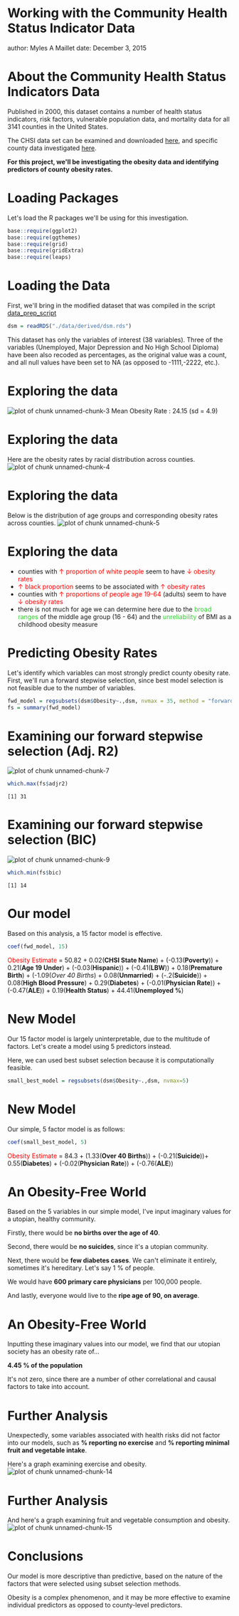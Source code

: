 Working with the Community Health Status Indicator Data
========================================================
author: Myles A Maillet
date: December 3, 2015


About the Community Health Status Indicators Data
========================================================

Published in 2000, this dataset contains a number of health status indicators, risk factors, vulnerable population data, and mortality data for all 3141 counties in the United States.

The CHSI data set can be examined and downloaded [here](https://catalog.data.gov/dataset/community-health-status-indicators-chsi-to-combat-obesity-heart-disease-and-cancer), and specific county data investigated [here](http://wwwn.cdc.gov/communityhealth).

**For this project, we'll be investigating the obesity data and identifying predictors of county obesity rates.**

Loading Packages
========================================================
Let's load the R packages we'll be using for this investigation.

```r
base::require(ggplot2)
base::require(ggthemes)
base::require(grid)
base::require(gridExtra)
base::require(leaps)
```


Loading the Data
========================================================
First, we'll bring in the modified dataset that was compiled in the script [data_prep_script](./scripts/data/data_prep_script.R)


```r
dsm = readRDS("./data/derived/dsm.rds")
```

This dataset has only the variables of interest (38 variables). Three of the variables (Unemployed, Major Depression and No High School Diploma) have been also recoded as percentages, as the original value was a count, and all null values have been set to NA (as opposed to -1111,-2222, etc.).

Exploring the data
========================================================

![plot of chunk unnamed-chunk-3](presentation-figure/unnamed-chunk-3-1.png) 
  Mean Obesity Rate : 24.15 (sd = 4.9)

Exploring the data
========================================================
Here are the obesity rates by racial distribution across counties.
![plot of chunk unnamed-chunk-4](presentation-figure/unnamed-chunk-4-1.png) 

Exploring the data
========================================================
Below is the distribution of age groups and corresponding obesity rates across counties.
![plot of chunk unnamed-chunk-5](presentation-figure/unnamed-chunk-5-1.png) 


Exploring the data
========================================================
  
- counties with <span style="color:red">↑ proportion of white people</span> seem to have <span style="color:red">↓ obesity rates</span>
- <span style="color:red">↑ black proportion</span> seems to be associated with <span style="color:red">↑ obesity rates</span>
- counties with <span style="color:red">↑ proportions of people age 19-64</span> (adults) seem to have <span style="color:red">↓ obesity rates</span>
- there is not much for age we can determine here due to the <span style="color:limegreen">broad ranges</span> of the middle age group (16 - 64) and the <span style="color:limegreen">unreliability</span> of BMI as a childhood obesity measure

Predicting Obesity Rates
========================================================
Let's identify which variables can most strongly predict county obesity rate. 
First, we'll run a forward stepwise selection, since best model selection is not feasible due to the number of variables.


```r
fwd_model = regsubsets(dsm$Obesity~.,dsm, nvmax = 35, method = "forward")
fs = summary(fwd_model)
```

Examining our forward stepwise selection (Adj. R2)
========================================================
![plot of chunk unnamed-chunk-7](presentation-figure/unnamed-chunk-7-1.png) 

```r
which.max(fs$adjr2)
```

```
[1] 31
```

Examining our forward stepwise selection (BIC)
========================================================
![plot of chunk unnamed-chunk-9](presentation-figure/unnamed-chunk-9-1.png) 

```r
which.min(fs$bic)
```

```
[1] 14
```

Our model
========================================================
Based on this analysis, a 15 factor model is effective.

```r
coef(fwd_model, 15)
```
<span style="color:red">Obesity Estimate</span> = 50.82 + 0.02(**CHSI State Name**) + (-0.13(**Poverty**)) + 0.21(**Age 19 Under**) + (-0.03(**Hispanic**)) + (-0.41(**LBW**)) + 0.18(**Premature Birth**) + (-1.09(*Over 40 Births*) + 0.08(**Unmarried**) + (-.2(**Suicide**)) + 0.08(**High Blood Pressure**) + 0.29(**Diabetes**) + (-0.01(**Physician Rate**)) + (-0.47(**ALE**)) + 0.19(**Health Status**) + 44.41(**Unemployed %**)

New Model
========================================================
Our 15 factor model is largely uninterpretable, due to the multitude of factors. Let's create a model using 5 predictors instead.  

Here, we can used best subset selection because it is computationally feasible.

```r
small_best_model = regsubsets(dsm$Obesity~.,dsm, nvmax=5)
```

New Model
========================================================
Our simple, 5 factor model is as follows:

```r
coef(small_best_model, 5)
```

<span style="color:red">Obesity Estimate</span> = 84.3 + (1.33(**Over 40 Births**)) + (-0.21(**Suicide**))+ 0.55(**Diabetes**)  + (-0.02(**Physician Rate**)) + (-0.76(**ALE**))

An Obesity-Free World
========================================================
Based on the 5 variables in our simple model, I've input imaginary values for a utopian, healthy community.

Firstly, there would be **no births over the age of 40**.

Second, there would be **no suicides**, since it's a utopian community.

Next, there would be **few diabetes cases**. We can't eliminate it entirely, sometimes it's hereditary. Let's say 1 % of people.

We would have **600 primary care physicians** per 100,000 people.

And lastly, everyone would live to the **ripe age of 90, on average**.

An Obesity-Free World
========================================================
Inputting these imaginary values into our model, we find that our utopian society has an obesity rate of...

**4.45 % of the population**

It's not zero, since there are a number of other correlational and causal factors to take into account.

Further Analysis
========================================================
Unexpectedly, some variables associated with health risks did not factor into our models, such as **% reporting no exercise** and **% reporting minimal fruit and vegetable intake**.

Here's a graph examining exercise and obesity.
![plot of chunk unnamed-chunk-14](presentation-figure/unnamed-chunk-14-1.png) 

Further Analysis
========================================================

And here's a graph examining fruit and vegetable consumption and obesity.
![plot of chunk unnamed-chunk-15](presentation-figure/unnamed-chunk-15-1.png) 

Conclusions
========================================================
Our model is more descriptive than predictive, based on the nature of the factors that were selected using subset selection methods.

Obesity is a complex phenomenon, and it may be more effective to examine individual predictors as opposed to county-level predictors.
